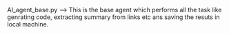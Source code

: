 AI_agent_base.py --> This is the base agent which performs all the task like genrating code, extracting summary from links etc ans saving the resuts in local machine.
